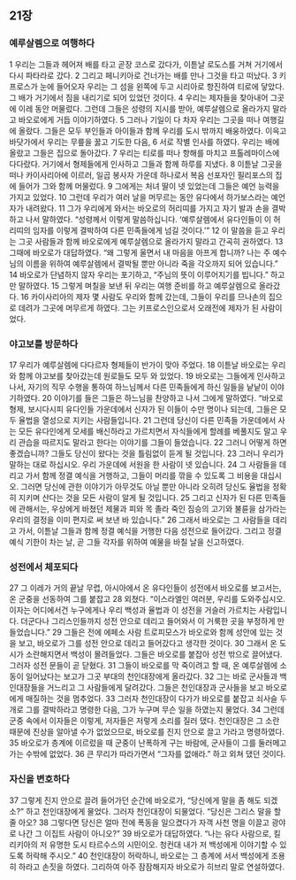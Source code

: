## 21장
### 예루살렘으로 여행하다
1 우리는 그들과 헤어져 배를 타고 곧장 코스로 갔다가, 이튿날 로도스를 거쳐 거기에서 다시 파타라로 갔다.
2 그리고 페니키아로 건너가는 배를 만나 그것을 타고 떠났다.
3 키프로스가 눈에 들어오자 우리는 그 섬을 왼쪽에 두고 시리아로 항진하여 티로에 닿았다. 그 배가 거기에서 짐을 내리기로 되어 있었던 것이다.
4 우리는 제자들을 찾아내어 그곳에 이레 동안 머물렀다. 그런데 그들은 성령의 지시를 받아, 예루살렘으로 올라가지 말라고 바오로에게 거듭 이야기하였다.
5 그러나 기일이 다 차자 우리는 그곳을 떠나 여행길에 올랐다. 그들은 모두 부인들과 아이들과 함께 우리를 도시 밖까지 배웅하였다. 이윽고 바닷가에서 우리는 무릎을 꿇고 기도한 다음,
6 서로 작별 인사를 하였다. 우리는 배에 올랐고 그들은 집으로 돌아갔다.
7 우리는 티로를 떠나 항해를 마치고 프톨레마이스에 다다랐다. 거기에서 형제들에게 인사하고 그들과 함께 하루를 지냈다.
8 이튿날 그곳을 떠나 카이사리아에 이르러, 일곱 봉사자 가운데 하나로서 복음 선포자인 필리포스의 집에 들어가 그와 함께 머물렀다.
9 그에게는 처녀 딸이 넷 있었는데 그들은 예언 능력을 가지고 있었다.
10 그런데 우리가 여러 날을 머무르는 동안 유다에서 하가보스라는 예언자가 내려왔다.
11 그가 우리에게 와서는 바오로의 허리띠를 가지고 자기 발과 손을 결박하고 나서 말하였다. “성령께서 이렇게 말씀하십니다. ‘예루살렘에서 유다인들이 이 허리띠의 임자를 이렇게 결박하여 다른 민족들에게 넘길 것이다.’”
12 이 말씀을 듣고 우리는 그곳 사람들과 함께 바오로에게 예루살렘으로 올라가지 말라고 간곡히 권하였다.
13 그때에 바오로가 대답하였다. “왜 그렇게 울면서 내 마음을 아프게 합니까? 나는 주 예수님의 이름을 위하여 예루살렘에서 결박될 뿐만 아니라 죽을 각오까지 되어 있습니다.”
14 바오로가 단념하지 않자 우리는 포기하고, “주님의 뜻이 이루어지기를 빕니다.” 하고만 말하였다.
15 그렇게 며칠을 보낸 뒤 우리는 여행 준비를 하고 예루살렘으로 올라갔다.
16 카이사리아의 제자 몇 사람도 우리와 함께 갔는데, 그들이 우리를 므나손의 집으로 데려가 그곳에 머무르게 하였다. 그는 키프로스인으로서 오래전에 제자가 된 사람이었다.
### 야고보를 방문하다
17 우리가 예루살렘에 다다르자 형제들이 반가이 맞아 주었다.
18 이튿날 바오로는 우리와 함께 야고보를 찾아갔는데 원로들도 모두 와 있었다.
19 바오로는 그들에게 인사하고 나서, 자기의 직무 수행을 통하여 하느님께서 다른 민족들에게 하신 일들을 낱낱이 이야기하였다.
20 이야기를 들은 그들은 하느님을 찬양하고 나서 그에게 말하였다. “바오로 형제, 보시다시피 유다인들 가운데에서 신자가 된 이들이 수만 명이나 되는데, 그들은 모두 율법을 열성으로 지키는 사람들입니다.
21 그런데 당신이 다른 민족들 가운데에서 사는 모든 유다인에게 모세를 배신하라고 가르치면서 자식들에게 할례를 베풀지도 말고 우리 관습을 따르지도 말라고 한다는 이야기를 그들이 들었습니다.
22 그러니 어떻게 하면 좋겠습니까? 그들도 당신이 왔다는 것을 틀림없이 듣게 될 것입니다.
23 그러니 우리가 말하는 대로 하십시오. 우리 가운데에 서원을 한 사람이 넷 있습니다.
24 그 사람들을 데리고 가서 함께 정결 예식을 거행하고, 그들이 머리를 깎을 수 있도록 그 비용을 대십시오. 그러면 당신에 관한 이야기가 아무것도 아닐 뿐만 아니라 오히려 당신도 율법을 정확히 지키며 산다는 것을 모든 사람이 알게 될 것입니다.
25 그리고 신자가 된 다른 민족들에 관해서는, 우상에게 바쳤던 제물과 피와 목 졸라 죽인 짐승의 고기와 불륜을 삼가라는 우리의 결정을 이미 편지로 써 보낸 바 있습니다.”
26 그래서 바오로는 그 사람들을 데리고 가서, 이튿날 그들과 함께 정결 예식을 거행한 다음 성전으로 들어갔다. 그리고 정결 예식 기한이 차는 날, 곧 그들 각자를 위하여 예물을 바칠 날을 신고하였다.
### 성전에서 체포되다
27 그 이레가 거의 끝날 무렵, 아시아에서 온 유다인들이 성전에서 바오로를 보고서는, 온 군중을 선동하여 그를 붙잡고
28 외쳤다. “이스라엘인 여러분, 우리를 도와주십시오. 이자는 어디에서건 누구에게나 우리 백성과 율법과 이 성전을 거슬러 가르치는 사람입니다. 더군다나 그리스인들까지 성전 안으로 데리고 들어와서 이 거룩한 곳을 부정하게 만들었습니다.”
29 그들은 전에 에페소 사람 트로피모스가 바오로와 함께 성안에 있는 것을 보고, 바오로가 그를 성전 안으로 데리고 들어갔다고 생각한 것이다.
30 그래서 온 도시가 소란해지면서 백성이 몰려들었다. 그들은 바오로를 붙잡아 성전 밖으로 끌어냈다. 그러자 성전 문들이 곧 닫혔다.
31 그들이 바오로를 막 죽이려고 할 때, 온 예루살렘에 소동이 일어났다는 보고가 그곳 부대의 천인대장에게 올라갔다.
32 그는 바로 군사들과 백인대장들을 거느리고 그 사람들에게 달려갔다. 그들은 천인대장과 군사들을 보고 바오로에게 매질하는 것을 멈추었다.
33 그러자 천인대장이 다가가 바오로를 붙잡고 쇠사슬 두 개로 그를 결박하라고 명령한 다음, 그가 누구며 무슨 일을 하였는지 물었다.
34 그런데 군중 속에서 이자들은 이렇게, 저자들은 저렇게 소리를 질러 댔다. 천인대장은 그 소란 때문에 진상을 알아낼 수가 없었으므로, 바오로를 진지 안으로 끌고 가라고 명령하였다.
35 바오로가 층계에 이르렀을 때 군중이 난폭하게 구는 바람에, 군사들이 그를 둘러메고 가는 수밖에 없었다.
36 큰 무리가 따라가면서 “그자를 없애라.” 하고 외쳐 댔던 것이다.
### 자신을 변호하다
37 그렇게 진지 안으로 끌려 들어가던 순간에 바오로가, “당신에게 말을 좀 해도 되겠소?” 하고 천인대장에게 물었다. 그러자 천인대장이 되물었다. “당신은 그리스 말을 할 줄 아오?
38 그렇다면 당신은 얼마 전에 폭동을 일으켰다가 자객 사천 명을 이끌고 광야로 나간 그 이집트 사람이 아니오?”
39 바오로가 대답하였다. “나는 유다 사람으로, 킬리키아의 저 유명한 도시 타르수스의 시민이오. 청컨대 내가 저 백성에게 이야기할 수 있도록 허락해 주시오.”
40 천인대장이 허락하니, 바오로는 그 층계에 서서 백성에게 조용히 하라고 손짓을 하였다. 그리하여 아주 잠잠해지자 바오로가 히브리 말로 연설하였다.
